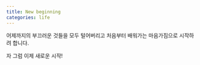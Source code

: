 ```yaml
---
title: New beginning
categories: life
---
```


어제까지의 부끄러운 것들을 모두 털어버리고 처음부터 배워가는 마음가짐으로 시작하려 합니다. 

자 그럼 이제 새로운 시작!